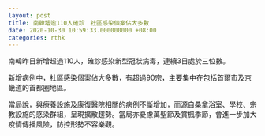 ```yaml
---
layout: post
title: 南韓增逾110人確診　社區感染個案佔大多數
date: 2020-10-30 10:59:33.000000000 +08:00
categories: rthk
---
```


南韓昨日新增超過110人，確診感染新型冠狀病毒，連續3日處於三位數。

新增病例中，社區感染個案佔大多數，有超過90宗，主要集中在包括首爾市及京畿道的首都圈地區。

當局說，與療養設施及康復醫院相關的病例不斷增加，而源自桑拿浴室、學校、宗教設施的感染群組，呈現擴散趨勢。當局亦憂慮萬聖節及賞楓季節，會進一步加大疫情傳播風險，防控形勢不容樂觀。
